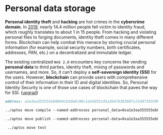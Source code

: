 # Personal data storage

**Personal identity theft** and **hacking** are hot crimes in the **cybercrime domain.** In [2019](https://www.identityforce.com/blog/identity-theft-odds-identity-theft-statistics#:~:text=In%202019%2C%2014.4%20million%20consumers,over%2C%20have%20experienced%20identity%20theft), nearly 14.4 million people fell victim to identity fraud, which roughly translates to about 1 in 15 people. From hacking and violating personal files to forging documents, identity theft comes in many different forms. Blockchain can help combat this menace by storing crucial personal information (for example, social security numbers, birth certificates, addresses, PAN, etc.) on a decentralized and immutable ledger.

The existing centralized `Web 2.0` encounters key concerns like vending **personal data** to third parties, identity theft, mixing of passwords and usernames, and more. So, it can’t deploy a **self-sovereign identity (SSI)** for the users. However, **blockchain** can provide users with comprehensive control of their information in their ID and digital identities. So, Personal Identity Security is one of those use cases of blockchain that paves the way for SSI. ([upgrad](https://www.upgrad.com/blog/blockchain-technology-use-cases/))




```markdown
address: a1e3aa355555eb0b94cb3de6c98c1a5dd33c45a3647b3b5697c21d4719339b2e

../aptos move compile --named-addresses personal_data=0xa1e3aa355555eb0b94cb3de6c98c1a5dd33c45a3647b3b5697c21d4719339b2e

../aptos move publish --named-addresses personal-data=0xa1e3aa355555eb0b94cb3de6c98c1a5dd33c45a3647b3b5697c21d4719339b2e

 ../aptos move test
```